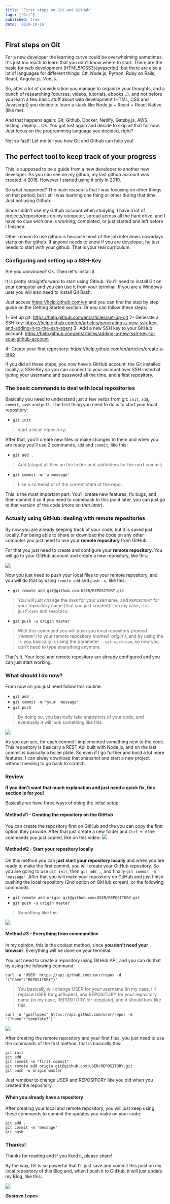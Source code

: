 ```yaml
---
title: "First steps on Git and GitHub"
tags: ["Git"]
published: true
date: '2019-10-16'
---
```


## First steps on Git 
For a new developer the learning curve could be overwhelming sometimes. It's just too much to learn that you don't know where to start. There are the basic for web development (HTML5/CSS3/Javascript), but there are also a lot of languages for different things: C#, Node.js, Python, Ruby on Rails, React, Angular.js, Vue.js...

So, after a lot of consideration you manage to organize your thoughts, and a bunch of researching (courses, videos, tutorials, ebooks...), and not before you learn a few basic stuff about web development (HTML, CSS and Javascript) you decide to learn a stack like Node.js + React + React Native (like me).

And that happens again: Git, Github, Docker, Netlify, Gatsby.js, AWS, testing, deploy... Ok. You got lost again and decide to skip all that for now. Just focus on the programming language you decided, right?

Not so fast!! Let me tell you how Git and Github can help you!

## The perfect tool to keep track of your progress
This is supposed to be a guide from a new developer to another new developer. As you can see on my github, my last github account was created  in 2016. However I started using it only in 2019.

So what happened? The main reason is that I was focusing on other things on that period, but I still was learning one thing or other during that time. Just not using Github.

Since I didn't use my Github account when studying, I have a lot of projects/repositories on my computer, spread across all the  hard drive, and I have no clue wich one is working, completed, or just started and left before I finished.

Other reason to use github is because most of the job interviews nowadays starts on the github. If anyone needs to know if you are developer, he just needs to start with your github. That is your real curriculum.

### Configuring and setting up a SSH-Key

Are you convinced? Ok. Then let's install it.

It is pretty straightforward to start using Github. You'll need to install Git on your computer and you can use it from your terminal. If you are a Windows user you will also need to install Git Bash.

Just access https://help.github.com/en and you can find the step by step guide on the Getting Started section. Or you can follow these steps:

1- Set up git: https://help.github.com/en/articles/set-up-git
2- Generate a SSH key: https://help.github.com/en/articles/generating-a-new-ssh-key-and-adding-it-to-the-ssh-agent
3- Add a new SSH key to your GitHub account: https://help.github.com/en/articles/adding-a-new-ssh-key-to-your-github-account

4- Create your first repository: https://help.github.com/en/articles/create-a-repo

If you did all these steps, you now have a GitHub account, the Git installed locally, a SSH-Key so you can connect to your account over SSH insted of typing your username and password all the time, and a first repository.

### The basic commands to deal with local repositories

Basically you need to understand just a few verbs from git: `init`, `add`, `commit`, `push` and `pull`. The first thing you need to do is to start your local repository:

- `git init`
> start a local repository;

After that, you'll create new files or make changes to them and when you are ready you'll use 2 commands, `add` and `commit`, like this:

- `git add .`
> Add (stage) all files on the folder and subfolders for the next commit;
- `git commit -m 'a message'`
> Like a screenshot of the current state of the repo;

This is the most important part. You'll create new features, fix bugs, and then commit it so if you need to comeback to this point later, you can just go  to that version of the code (*more on that later*).

### Actually using GitHub: dealing with remote repositories

By now you are already keeping track of your code, but it is saved just locally. For being able to share or download the code on any other computer you just need to use your **remote repository** from GitHub.

For that you just need to create and configure your **remote repository**. You will go to your GitHub account and create a new repository, like this:

![](../assets/github-new-repo.gif)

Now you just need to push your local files to your remote repository, and you will do that by using `remote add` and `push -u`, like this:

- `git remote add git@github.com:USER/REPOSITORY.git`
> You will just change the `USER` for your username, and `REPOSITORY` for your repository name (that you just created) - on my case, it is `gusflopes` and `template`;

- `git push -u origin master`
> With this command you will push you local repository *(named 'master')* to your remote repository *(named 'origin')*, and by using the `-u` you basically is using the parameter `--set-upstream`, so now you don't need to type everything anymore.

That's it. Your local and remote repository are already configured and you can just start working.

### What should I do now?

From now on you just need follow this routine:
- `git add .`
- `git commit -m "your  message"`
- `git push`
>By doing so, you basically take snapshots of your code, and eventually it will look something like this:

![](../assets/github-commit.png)

As you can see, for each commit I implemented something new to the code. This repository is basically a REST Api built with Node.js, and on the last commit is basically a boiler plate. So even if I go further and build a lot more features, I can alway download that snapshot and start a new project without needing to go back to scratch.

### Review

**If you don't want that much explanation and just need a quick fix, this section is for you!**

Basically we have three ways of doing the initial setup:

#### Method #1 - Creating the repository on the GitHub
You can create the repository first on GitHub and the you can copy the first option they provide. After that just create a new folder and `Ctrl + V` the commands you just  copied, like on this video:
![](../assets/github-new-repo.gif)

#### Method #2 - Start your repository locally
On this method you can **just start your repository locally**  and when you are ready to make the first commit, you will create your GitHub repository.
So you are going to use `git init`, then `git add .`, and finally `git commit -m 'message'`. After that you will make your repository on  GitHub and just finish pushing the local repository (2nd option on GitHub screen), or the following commands:
- `git remote add origin git@github.com:USER/REPOSITORY.git`
- `git push -u origin master`
> Something like this:

![](../assets/github-pushing-local-repo.gif)

#### Method #3 - Everything from commandline
In my opinion, this is the coolest method, since **you don't need your browser**. Everything will be done on your terminal.

You just need to create a repository using GitHub API, and you can do that  by using the following command:

`curl -u 'USER' https://api.github.com/user/repos -d '{"name":"REPOSITORY"}'`
> You basically will change USER for your username (in my case, i'll replace USER for gusflopes), and REPOSITORY for your repository name (in my case, REPOSITORY for template), and it should look like this:

`curl -u 'gusflopes' https://api.github.com/user/repos -d '{"name":"template3"}'`

![](../assets/github-new-repo-terminal.gif)

After creating the remote repository and your first files, you just need to use the commands of the first method, that is basically this:

```
git init
git add .
git commit -m "first commit"
git remote add origin git@github.com:USER/REPOSITORY.git
git push -u origin master
```
Just remeber to change USER and REPOSITORY like you did when you created the repository.

#### When you already have a repository
After creating your local and remote repository, you will just keep using these commands to commit the updates you make on your code:
```
git add .
git commit -m 'message'
git push
```

###  Thanks!

Thanks for reading and if you liked it, please share!

By the way, Git is so powerful that I'll just save and commit this post on my local repository of this Blog and, when I push it to GitHub, it will just update my Blog, like this:

![](../assets/github-update-blog.gif)

**_Gustavo Lopes_**